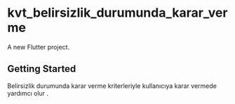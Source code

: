 # kvt_belirsizlik_durumunda_karar_verme

A new Flutter project.

## Getting Started

Belirsizlik durumunda karar verme kriterleriyle kullanıcıya karar vermede yardımcı olur . 

